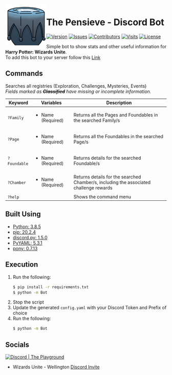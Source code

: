 <img src="https://raw.githubusercontent.com/Macro303/The-Pensieve/main/logo.png" align="left" width="128" height="128" alt="The Pensieve Logo"/>

# The Pensieve - Discord Bot
[![Version](https://img.shields.io/github/tag-pre/Macro303/The-Pensieve.svg?label=version&style=flat-square)](https://github.com/Macro303/The-Pensieve/releases)
[![Issues](https://img.shields.io/github/issues/Macro303/The-Pensieve.svg?style=flat-square)](https://github.com/Macro303/The-Pensieve/issues)
[![Contributors](https://img.shields.io/github/contributors/Macro303/The-Pensieve.svg?style=flat-square)](https://github.com/Macro303/The-Pensieve/graphs/contributors)
[![Visits](https://badges.pufler.dev/visits/Macro303/The-Pensieve?style=flat-square)](https://badges.pufler.dev)
[![License](https://img.shields.io/github/license/Macro303/The-Pensieve.svg?style=flat-square)](https://opensource.org/licenses/MIT)

Simple bot to show stats and other useful information for **Harry Potter: Wizards Unite**.  
To add this bot to your server follow this [Link](https://discord.com/api/oauth2/authorize?client_id=723013744808165438&permissions=67464256&scope=bot)

## Commands
Searches all registries (Exploration, Challenges, Mysteries, Events)  
_Fields marked as **~~Classified~~** have missing or incomplete information._

| Keyword | Variables | Description |
| ------- | --------- | ----------- |
| `?Family` | <ul><li>Name (Required)</li></ul> | Returns all the Pages and Foundables in the searched Family/s |
| `?Page` | <ul><li>Name (Required)</li></ul> | Returns all the Foundables in the searched Page/s |
| `?Foundable` | <ul><li>Name (Required)</li></ul> | Returns details for the searched Foundable/s |
| `?Chamber` | <ul><li>Name (Required)</li></ul> | Returns details for the searched Chamber/s, including the associated challenge rewards |
| `?help` | | Shows the command menu |

## Built Using
 - [Python: 3.8.5](https://www.python.org/)
 - [pip: 20.2.4](https://pypi.org/project/pip/)
 - [discord.py: 1.5.0](https://pypi.org/project/discord.py/)
 - [PyYAML: 5.3.1](https://pypi.org/project/PyYAML/)
 - [pony: 0.7.13](https://pypi.org/project/pony/)

## Execution
1. Run the following:
   ```bash
   $ pip install -r requirements.txt
   $ python -m Bot
   ```
2. Stop the script
3. Update the generated `config.yaml` with your Discord Token and Prefix of choice
4. Run the following:
   ```bash
   $ python -m Bot
   ```

## Socials
[![Discord | The Playground](https://discord.com/api/v6/guilds/618581423070117932/widget.png?style=banner2)](https://discord.gg/nqGMeGg)
 - Wizards Unite - Wellington [Discord Invite](https://discord.gg/dy3ZhkT)
